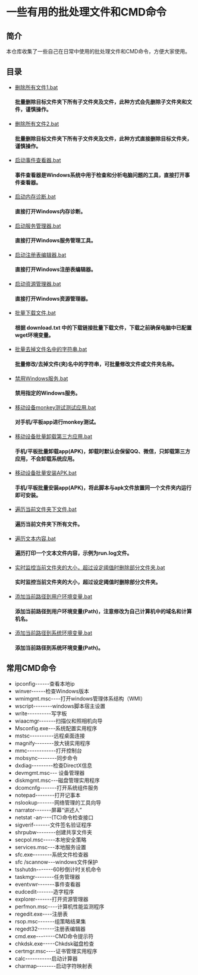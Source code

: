 # 一些有用的批处理文件和CMD命令

## 简介

本仓库收集了一些自己在日常中使用的批处理文件和CMD命令，方便大家使用。

## 目录

- [删除所有文件1.bat](https://github.com/Nilotica/donny-bat/blob/master/%E5%88%A0%E9%99%A4%E6%89%80%E6%9C%89%E6%96%87%E4%BB%B61.bat)
  #### 批量删除目标文件夹下所有子文件夹及文件，此种方式会先删除子文件夹和文件，谨慎操作。
- [删除所有文件2.bat](https://github.com/Nilotica/donny-bat/blob/master/%E5%88%A0%E9%99%A4%E6%89%80%E6%9C%89%E6%96%87%E4%BB%B62.bat)
  #### 批量删除目标文件夹下所有子文件夹及文件，此种方式直接删除目标文件夹，谨慎操作。
- [启动事件查看器.bat](https://github.com/mdd1991/mdd-bat/blob/master/%E5%90%AF%E5%8A%A8%E4%BA%8B%E4%BB%B6%E6%9F%A5%E7%9C%8B%E5%99%A8.bat)
  #### 事件查看器是Windows系统中用于检查和分析电脑问题的工具，直接打开事件查看器。
- [启动内存诊断.bat](https://github.com/mdd1991/mdd-bat/blob/master/%E5%90%AF%E5%8A%A8%E5%86%85%E5%AD%98%E8%AF%8A%E6%96%AD.bat)
  #### 直接打开Windows内存诊断。
- [启动服务管理器.bat](https://github.com/mdd1991/mdd-bat/blob/master/%E5%90%AF%E5%8A%A8%E6%9C%8D%E5%8A%A1%E7%AE%A1%E7%90%86%E5%99%A8.bat)
  #### 直接打开Windows服务管理工具。
- [启动注册表编辑器.bat](https://github.com/mdd1991/mdd-bat/blob/master/%E5%90%AF%E5%8A%A8%E6%B3%A8%E5%86%8C%E8%A1%A8%E7%BC%96%E8%BE%91%E5%99%A8.bat)
  #### 直接打开Windows注册表编辑器。
- [启动资源管理器.bat](https://github.com/mdd1991/mdd-bat/blob/master/%E5%90%AF%E5%8A%A8%E8%B5%84%E6%BA%90%E7%AE%A1%E7%90%86%E5%99%A8.bat)
  #### 直接打开Windows资源管理器。
- [批量下载文件.bat](https://github.com/mdd1991/mdd-bat/blob/master/%E6%89%B9%E9%87%8F%E4%B8%8B%E8%BD%BD%E6%96%87%E4%BB%B6.bat)
  #### 根据 download.txt 中的下载链接批量下载文件，下载之前确保电脑中已配置wget环境变量。
- [批量去掉文件名中的字符串.bat](https://github.com/mdd1991/mdd-bat/blob/master/%E6%89%B9%E9%87%8F%E5%8E%BB%E6%8E%89%E6%96%87%E4%BB%B6%E5%90%8D%E4%B8%AD%E7%9A%84%E5%AD%97%E7%AC%A6%E4%B8%B2.bat)
  #### 批量修改/去掉文件(夹)名中的字符串，可批量修改文件或文件夹名称。
- [禁用Windows服务.bat](https://github.com/mdd1991/mdd-bat/blob/master/%E7%A6%81%E7%94%A8Windows%E6%9C%8D%E5%8A%A1.bat)
  #### 禁用指定的Windows服务。
- [移动设备monkey测试测试应用.bat](https://github.com/mdd1991/mdd-bat/blob/master/%E7%A7%BB%E5%8A%A8%E8%AE%BE%E5%A4%87monkey%E6%B5%8B%E8%AF%95%E6%B5%8B%E8%AF%95%E5%BA%94%E7%94%A8.bat)
  #### 对手机/平板app进行monkey测试。
- [移动设备批量卸载第三方应用.bat](https://github.com/mdd1991/mdd-bat/blob/master/%E7%A7%BB%E5%8A%A8%E8%AE%BE%E5%A4%87%E6%89%B9%E9%87%8F%E5%8D%B8%E8%BD%BD%E7%AC%AC%E4%B8%89%E6%96%B9%E5%BA%94%E7%94%A8.bat)
  #### 手机/平板批量卸载app(APK)，卸载时默认会保留QQ、微信，只卸载第三方应用，不会卸载系统应用。
- [移动设备批量安装APK.bat](https://github.com/mdd1991/mdd-bat/blob/master/%E7%A7%BB%E5%8A%A8%E8%AE%BE%E5%A4%87%E6%89%B9%E9%87%8F%E5%AE%89%E8%A3%85APK.bat)
  #### 手机/平板批量安装app(APK)，将此脚本与apk文件放置同一个文件夹内运行即可安装。
- [遍历当前文件夹下文件.bat](https://github.com/Nilotica/donny-bat/blob/master/%E9%81%8D%E5%8E%86%E5%BD%93%E5%89%8D%E6%96%87%E4%BB%B6%E5%A4%B9%E4%B8%8B%E6%96%87%E4%BB%B6.bat)
  #### 遍历当前文件夹下所有文件。
- [遍历文本内容.bat](https://github.com/Nilotica/donny-bat/blob/master/%E9%81%8D%E5%8E%86%E6%96%87%E6%9C%AC%E5%86%85%E5%AE%B9.bat)
  #### 遍历打印一个文本文件内容，示例为run.log文件。
- [实时监控当前文件夹的大小，超过设定阈值时删除部分文件夹.bat](https://github.com/Nilotica/donny-bat/blob/master/%E5%AE%9E%E6%97%B6%E7%9B%91%E6%8E%A7%E5%BD%93%E5%89%8D%E6%96%87%E4%BB%B6%E5%A4%B9%E7%9A%84%E5%A4%A7%E5%B0%8F%EF%BC%8C%E8%B6%85%E8%BF%87%E8%AE%BE%E5%AE%9A%E9%98%88%E5%80%BC%E6%97%B6%E5%88%A0%E9%99%A4%E9%83%A8%E5%88%86%E6%96%87%E4%BB%B6%E5%A4%B9.bat)
  #### 实时监控当前文件夹的大小，超过设定阈值时删除部分文件夹。
- [添加当前路径到用户环境变量.bat](https://github.com/Nilotica/donny-bat/blob/master/%E6%B7%BB%E5%8A%A0%E5%BD%93%E5%89%8D%E8%B7%AF%E5%BE%84%E5%88%B0%E7%94%A8%E6%88%B7%E7%8E%AF%E5%A2%83%E5%8F%98%E9%87%8F.bat)
  #### 添加当前路径到用户环境变量(Path)，注意修改为自己计算机中的域名和计算机名。
- [添加当前路径到系统环境变量.bat](https://github.com/Nilotica/donny-bat/blob/master/%E6%B7%BB%E5%8A%A0%E5%BD%93%E5%89%8D%E8%B7%AF%E5%BE%84%E5%88%B0%E7%B3%BB%E7%BB%9F%E7%8E%AF%E5%A2%83%E5%8F%98%E9%87%8F.bat)
  #### 添加当前路径到系统环境变量(Path)。

## 常用CMD命令
- ipconfig------查看本地ip
- winver------检查Windows版本
- wmimgmt.msc----打开windows管理体系结构（WMI）
- wscript--------windows脚本宿主设置
- write----------写字板
- wiaacmgr-------扫描仪和照相机向导
- Msconfig.exe---系统配置实用程序
- mstsc----------远程桌面连接
- magnify--------放大镜实用程序
- mmc------------打开控制台
- mobsync--------同步命令
- dxdiag---------检查DirectX信息
- devmgmt.msc--- 设备管理器
- diskmgmt.msc---磁盘管理实用程序
- dcomcnfg-------打开系统组件服务
- notepad--------打开记事本
- nslookup-------网络管理的工具向导
- narrator-------屏幕“讲述人”
- netstat -an----(TC)命令检查接口
- sigverif-------文件签名验证程序
- shrpubw--------创建共享文件夹
- secpol.msc-----本地安全策略
- services.msc---本地服务设置
- sfc.exe--------系统文件检查器
- sfc /scannow---windows文件保护
- tsshutdn-------60秒倒计时关机命令
- taskmgr--------任务管理器
- eventvwr-------事件查看器
- eudcedit-------造字程序
- explorer-------打开资源管理器
- perfmon.msc----计算机性能监测程序
- regedit.exe----注册表
- rsop.msc-------组策略结果集
- regedt32-------注册表编辑器
- cmd.exe--------CMD命令提示符
- chkdsk.exe-----Chkdsk磁盘检查
- certmgr.msc----证书管理实用程序
- calc-----------启动计算器
- charmap--------启动字符映射表